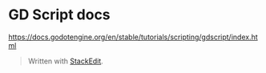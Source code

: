 # GD Script docs
https://docs.godotengine.org/en/stable/tutorials/scripting/gdscript/index.html




> Written with [StackEdit](https://stackedit.io/).
<!--stackedit_data:
eyJoaXN0b3J5IjpbLTcwMDczNDcwNF19
-->